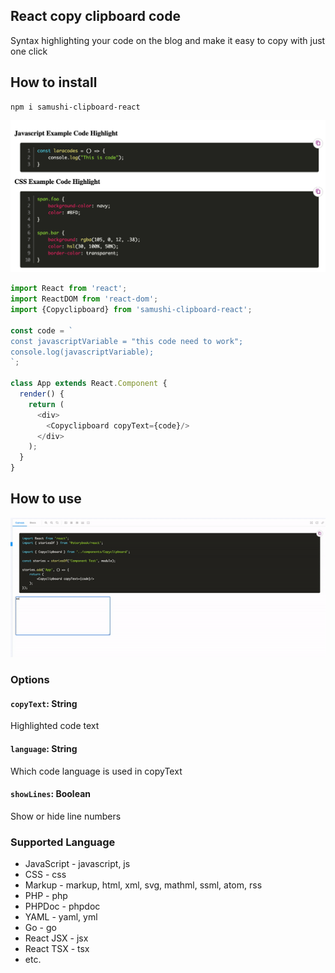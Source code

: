 ## React copy clipboard code

Syntax highlighting your code on the blog and make it easy to copy with just one click

## How to install

``` 
npm i samushi-clipboard-react
```

![Example](https://raw.githubusercontent.com/samushi/clipboard-react/main/assets/code-example-2.png)
<br />

```js
import React from 'react';
import ReactDOM from 'react-dom';
import {Copyclipboard} from 'samushi-clipboard-react';

const code = `
const javascriptVariable = "this code need to work";
console.log(javascriptVariable);
`;

class App extends React.Component {
  render() {
    return (
      <div>
        <Copyclipboard copyText={code}/>
      </div>
    );
  }
}
```
## How to use
![How to use](https://raw.githubusercontent.com/samushi/clipboard-react/main/assets/copy-code.gif)

### Options
#### `copyText`: String
Highlighted code text

#### `language`: String
Which code language is used in copyText

#### `showLines`: Boolean
Show or hide line numbers

### Supported Language

 - JavaScript - javascript, js
 - CSS - css
 - Markup - markup, html, xml, svg, mathml, ssml, atom, rss
 - PHP - php
 - PHPDoc - phpdoc
 - YAML - yaml, yml
 - Go - go
 - React JSX - jsx
 - React TSX - tsx
 - etc.

 